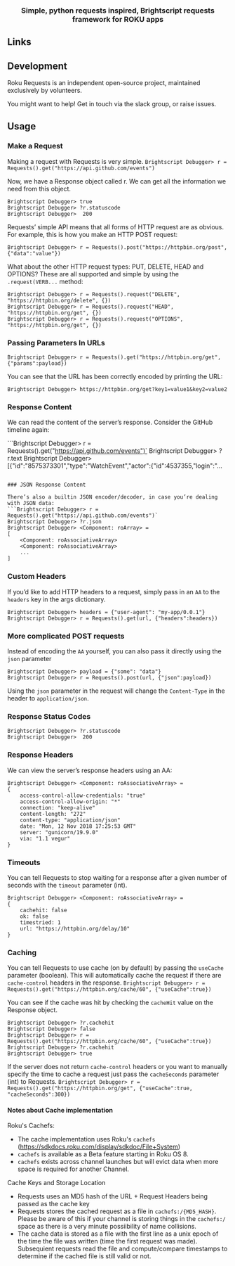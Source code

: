 <h3 align="center">
Simple, python requests inspired, Brightscript requests framework for ROKU apps
</h3>


## Links



## Development

Roku Requests is an independent open-source project, maintained exclusively by volunteers.

You might want to help! Get in touch via the slack group, or raise issues.

## Usage

### Make a Request

Making a request with Requests is very simple.
`Brightscript Debugger> r = Requests().get("https://api.github.com/events")`

Now, we have a Response object called r. We can get all the information we need from this object.

```Brightscript Debugger> ?r.ok
Brightscript Debugger> true
Brightscript Debugger> ?r.statuscode
Brightscript Debugger>  200
```

Requests’ simple API means that all forms of HTTP request are as obvious. For example, this is how you make an HTTP POST request:

`Brightscript Debugger> r = Requests().post("https://httpbin.org/post", {"data":"value"})`

What about the other HTTP request types: PUT, DELETE, HEAD and OPTIONS? These are all supported and simple by using the `.request(VERB...` method:

```Brightscript Debugger> r = Requests().request("PUT", "https://httpbin.org/put", {"key":"value"})
Brightscript Debugger> r = Requests().request("DELETE", "https://httpbin.org/delete", {})
Brightscript Debugger> r = Requests().request("HEAD", "https://httpbin.org/get", {})
Brightscript Debugger> r = Requests().request("OPTIONS", "https://httpbin.org/get", {})
```

### Passing Parameters In URLs

```Brightscript Debugger> payload = {"key1": "value1", "key2": "value2"}
Brightscript Debugger> r = Requests().get("https://httpbin.org/get", {"params":payload})
```

You can see that the URL has been correctly encoded by printing the URL:

```Brightscript Debugger> ?r.url
Brightscript Debugger> https://httpbin.org/get?key1=value1&key2=value2
```

### Response Content

We can read the content of the server’s response. Consider the GitHub timeline again:

```Brightscript Debugger> r = Requests().get("https://api.github.com/events")`
Brightscript Debugger> ?r.text
Brightscript Debugger> [{"id":"8575373301","type":"WatchEvent","actor":{"id":4537355,"login":"...
```

### JSON Response Content

There’s also a builtin JSON encoder/decoder, in case you’re dealing with JSON data:
```Brightscript Debugger> r = Requests().get("https://api.github.com/events")`
Brightscript Debugger> ?r.json
Brightscript Debugger> <Component: roArray> =
[
    <Component: roAssociativeArray>
    <Component: roAssociativeArray>
    ...
]
```

### Custom Headers

If you’d like to add HTTP headers to a request, simply pass in an `AA` to the `headers` key in the args dictionary.

```Brightscript Debugger> url =
Brightscript Debugger> headers = {"user-agent": "my-app/0.0.1"}
Brightscript Debugger> r = Requests().get(url, {"headers":headers})
```

### More complicated POST requests

Instead of encoding the `AA` yourself, you can also pass it directly using the `json` parameter
```Brightscript Debugger> url = "https://httpbin.org/post"
Brightscript Debugger> payload = {"some": "data"}
Brightscript Debugger> r = Requests().post(url, {"json":payload})
```

Using the `json` parameter in the request will change the `Content-Type` in the header to `application/json`.


### Response Status Codes

```Brightscript Debugger> r = Requests().get("https://httpbin.org/get")
Brightscript Debugger> ?r.statuscode
Brightscript Debugger>  200
```

### Response Headers

We can view the server’s response headers using an AA:
```Brightscript Debugger> ?r.headers
Brightscript Debugger> <Component: roAssociativeArray> =
{
    access-control-allow-credentials: "true"
    access-control-allow-origin: "*"
    connection: "keep-alive"
    content-length: "272"
    content-type: "application/json"
    date: "Mon, 12 Nov 2018 17:25:53 GMT"
    server: "gunicorn/19.9.0"
    via: "1.1 vegur"
}
```

### Timeouts

You can tell Requests to stop waiting for a response after a given number of seconds with the `timeout` parameter (int).
```Brightscript Debugger> r = Requests().get("https://httpbin.org/delay/10", {"timeout":1})
Brightscript Debugger> <Component: roAssociativeArray> =
{
    cachehit: false
    ok: false
    timestried: 1
    url: "https://httpbin.org/delay/10"
}
```

### Caching

You can tell Requests to use cache (on by default) by passing the `useCache` parameter (boolean). This will automatically cache the request if there are `cache-control` headers in the response.
`Brightscript Debugger> r = Requests().get("https://httpbin.org/cache/60", {"useCache":true})`

You can see if the cache was hit by checking the `cacheHit` value on the Response object.
```Brightscript Debugger> r = Requests().get("https://httpbin.org/cache/60", {"useCache":true})
Brightscript Debugger> ?r.cachehit
Brightscript Debugger> false
Brightscript Debugger> r = Requests().get("https://httpbin.org/cache/60", {"useCache":true})
Brightscript Debugger> ?r.cachehit
Brightscript Debugger> true
```

If the server does not return `cache-control` headers or you want to manually specify the time to cache a request just pass the `cacheSeconds` parameter (int) to Requests.
`Brightscript Debugger> r = Requests().get("https://httpbin.org/get", {"useCache":true, "cacheSeconds":300})`

#### Notes about Cache implementation

Roku's Cachefs:
* The cache implementation uses Roku's `cachefs` (https://sdkdocs.roku.com/display/sdkdoc/File+System)
* `cachefs` is available as a Beta feature starting in Roku OS 8.
* `cachefs` exists across channel launches but will evict data when more space is required for another Channel.

Cache Keys and Storage Location
* Requests uses an MD5 hash of the URL + Request Headers being passed as the cache key
* Requests stores the cached request as a file in `cachefs:/{MD5_HASH}`. Please be aware of this if your channel is storing things in the `cachefs:/` space as there is a very minute possiibility of name collisions.
* The cache data is stored as a file with the first line as a unix epoch of the time the file was written (time the first request was made).  Subsequient requests read the file and compute/compare timestamps to determine if the cached file is still valid or not.












